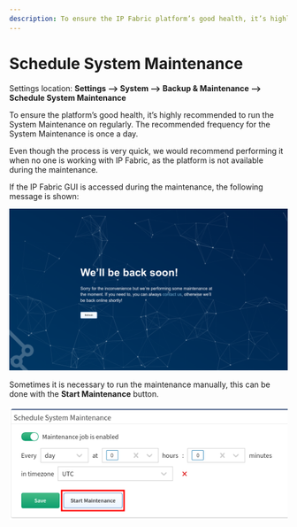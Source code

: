```yaml
---
description: To ensure the IP Fabric platform’s good health, it’s highly recommended to run the System Maintenance regularly.
---
```


# Schedule System Maintenance

Settings location: **Settings --> System --> Backup & Maintenance --> Schedule
System Maintenance**

To ensure the platform’s good health, it’s highly recommended to run the System
Maintenance on regularly. The recommended frequency for the System Maintenance
is once a day.

Even though the process is very quick, we would recommend performing it when no
one is working with IP Fabric, as the platform is not available during the
maintenance.

If the IP Fabric GUI is accessed during the maintenance, the following message
is shown:

![System Maintenance message](system_maintenance/system_maintenance_message.png)

Sometimes it is necessary to run the maintenance manually, this can be done with
the **Start Maintenance** button.

![Schedule System Maintenance](system_maintenance/schedule_system_maintenance.png)
